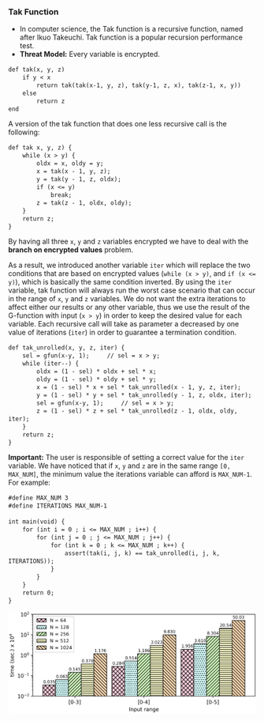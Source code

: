 ### Tak Function
* In computer science, the Tak function is a recursive function, named after Ikuo Takeuchi. Tak function is a popular recursion performance test.
* __Threat Model:__ Every variable is encrypted.
``` 
def tak(x, y, z)
    if y < x
        return tak(tak(x-1, y, z), tak(y-1, z, x), tak(z-1, x, y))
    else
        return z
end
```

A version of the tak function that does one less recursive call is the following:
```
def tak x, y, z) {
    while (x > y) {
        oldx = x, oldy = y;
        x = tak(x - 1, y, z);
        y = tak(y - 1, z, oldx);
        if (x <= y) 
            break;
        z = tak(z - 1, oldx, oldy);
    }
    return z;
}
```

By having all three ```x```, ```y``` and ```z``` variables encrypted we have to deal with the **branch on encrypted values** problem. 

As a result, we introduced another variable ```iter``` which will replace the two conditions that are based on encrypted values (```while (x > y)```, and ```if (x <= y)```), which is basically the same condition inverted. By using the ```iter``` variable, tak function will always run the worst case scenario that can occur in the range of ```x```, ```y``` and ```z``` variables. We do not want the extra iterations to affect either our results or any other variable, thus we use the result of the G-function with input (```x > y```) in order to keep the desired value for each variable.
Each recursive call will take as parameter a decreased by one value of iterations (```iter```) in order to guarantee a termination condition.

```
def tak_unrolled(x, y, z, iter) {
    sel = gfun(x-y, 1);     // sel = x > y;
    while (iter--) {
        oldx = (1 - sel) * oldx + sel * x;
        oldy = (1 - sel) * oldy + sel * y;
        x = (1 - sel) * x + sel * tak_unrolled(x - 1, y, z, iter);    
        y = (1 - sel) * y + sel * tak_unrolled(y - 1, z, oldx, iter);
        sel = gfun(x-y, 1);     // sel = x > y;
        z = (1 - sel) * z + sel * tak_unrolled(z - 1, oldx, oldy, iter);
    }
    return z;
}
```

**Important:** The user is responsible of setting a correct value for the ```iter``` variable. We have noticed that if ```x```, ```y``` and ```z``` are in the same range ```[0, MAX_NUM]```, the minimum value the iterations variable can afford is ```MAX_NUM-1```.
For example:
```
#define MAX_NUM 3
#define ITERATIONS MAX_NUM-1

int main(void) {
    for (int i = 0 ; i <= MAX_NUM ; i++) {
        for (int j = 0 ; j <= MAX_NUM ; j++) {
            for (int k = 0 ; k <= MAX_NUM ; k++) {
                assert(tak(i, j, k) == tak_unrolled(i, j, k, ITERATIONS));
            }
        }
    }
    return 0;
}
```

![alt text](./../charts/tak.png)
